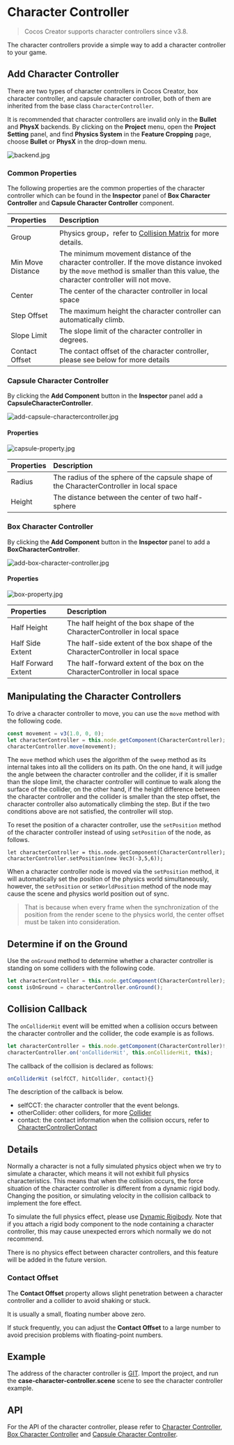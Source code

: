 # Character Controller

> Cocos Creator supports character controllers since v3.8.

The character controllers provide a simple way to add a character controller to your game.

## Add Character Controller

There are two types of character controllers in Cocos Creator, box character controller, and capsule character controller, both of them are inherited from the base class `CharacterController`.

It is recommended that character controllers are invalid only in the **Bullet** and **PhysX** backends. By clicking on the **Project** menu, open the **Project Setting** panel, and find **Physics System** in the **Feature Cropping** page, choose **Bullet** or **PhysX** in the drop-down menu.

![backend.jpg](index/backend.jpg)

### Common Properties

The following properties are the common properties of the character controller which can be found in the **Inspector** panel of **Box Character Controller** and **Capsule Character Controller** component.

| Properties | Description |
| :-- | :-- |
| Group | Physics group，refer to [Collision Matrix](physics-configs.md#collision-matrix) for more details. |
| Min Move Distance | The minimum movement distance of the character controller. If the move distance invoked by the `move` method is smaller than this value, the character controller will not move. |
| Center  | The center of the character controller in local space |
| Step Offset | The maximum height the character controller can automatically climb. |
| Slope Limit | The slope limit of the character controller in degrees. |
| Contact Offset | The contact offset of the character controller, please see below for more details|

### Capsule Character Controller

By clicking the **Add Component** button in the **Inspector** panel add a **CapsuleCharacterController**.

![add-capsule-charactercontroller.jpg](./index/add-capsule-charactercontroller.jpg)

#### Properties

![capsule-property.jpg](index/capsule-property.jpg)

| Properties | Description |
| :--- | :---- |
| Radius  | The radius of the sphere of the capsule shape of the CharacterController in local space |
| Height | The distance between the center of two half-sphere |

### Box Character Controller

By clicking the **Add Component** button in the **Inspector** panel to add a **BoxCharacterController**.

![add-box-character-controller.jpg](./index/add-box-charactercontroller.jpg)

#### Properties

![box-property.jpg](index/box-property.jpg)

| Properties | Description |
| :--- | :---- |
| Half Height  | The half height of the box shape of the CharacterController in local space |
| Half Side Extent | The half-side extent of the box shape of the CharacterController in local space |
| Half Forward Extent | The half-forward extent of the box on the CharacterController in local space |

## Manipulating the Character Controllers

To drive a character controller to move, you can use the `move` method with the following code.

```ts
const movement = v3(1.0, 0, 0);
let characterController = this.node.getComponent(CharacterController);
characterController.move(movement);
```

The `move` method which uses the algorithm of the `sweep` method as its internal takes into all the colliders on its path. On the one hand, it will judge the angle between the character controller and the collider, if it is smaller than the slope limit, the character controller will continue to walk along the surface of the collider, on the other hand, if the height difference between the character controller and the collider is smaller than the step offset, the character controller also automatically climbing the step. But if the two conditions above are not satisfied, the controller will stop.

To reset the position of a character controller, use the `setPosition` method of the character controller instead of using `setPosition` of the node, as follows.

```
let characterController = this.node.getComponent(CharacterController);
characterController.setPosition(new Vec3(-3,5,6));
```

When a character controller node is moved via the `setPosition` method, it will automatically set the position of the physics world simultaneously, however, the `setPosition` or `setWorldPosition` method of the node may cause the scene and physics world position out of sync.

> That is because when every frame when the synchronization of the position from the render scene to the physics world, the center offset must be taken into consideration.

## Determine if on the Ground

Use the `onGround` method to determine whether a character controller is standing on some colliders with the following code.

```ts
let characterController = this.node.getComponent(CharacterController);
const isOnGround = characterController.onGround();
```

## Collision Callback

The `onColliderHit` event will be emitted when a collision occurs between the character controller and the collider, the code example is as follows.

```ts
let characterController = this.node.getComponent(CharacterController)!;
characterController.on('onColliderHit', this.onColliderHit, this);
```

The callback of the collision is declared as follows:

```ts
onColliderHit (selfCCT, hitCollider, contact){}
```

The description of the callback is below.

- selfCCT: the character controller that the event belongs.
- otherCollider: other colliders, for more [Collider](../physics-collider.md)
- contact: the contact information when the collision occurs, refer to [CharacterControllerContact](__APIDOC__/api/en/classes/CharacterControllerContact.html)

## Details

Normally a character is not a fully simulated physics object when we try to simulate a character, which means it will not exhibit full physics characteristics. This means that when the collision occurs, the force situation of the character controller is different from a dynamic rigid body. Changing the position, or simulating velocity in the collision callback to implement the fore effect.

To simulate the full physics effect, please use [Dynamic Rigibody](../physics-rigidbody.md). Note that if you attach a rigid body component to the node containing a character controller, this may cause unexpected errors which normally we do not recommend.

There is no physics effect between character controllers, and this feature will be added in the future version.

### Contact Offset

The **Contact Offset** property allows slight penetration between a character controller and a collider to avoid shaking or stuck.

It is usually a small, floating number above zero.

If stuck frequently, you can adjust the **Contact Offset** to a large number to avoid precision problems with floating-point numbers.

## Example

The address of the character controller is [GIT](https://github.com/cocos/cocos-example-projects). Import the project, and run the **case-character-controller.scene** scene to see the character controller example.

## API

For the API of the character controller, please refer to [Character Controller](__APIDOC__/api/en/classes/charactercontroller.html), [Box Character Controller](__APIDOC__/api/en/classes/boxcharactercontroller.html) and [Capsule Character Controller](__APIDOC__/api/en/classes/capsulecharactercontroller.html).
